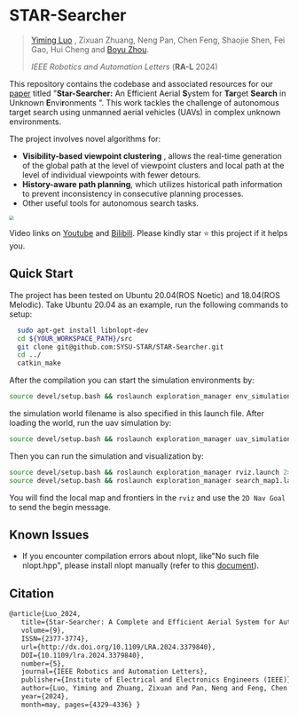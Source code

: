 # STAR-Searcher
> [Yiming Luo](https://github.com/ymLuo1214) , Zixuan Zhuang, Neng Pan, Chen Feng, Shaojie Shen, Fei Gao, Hui Cheng and [Boyu Zhou](https://sysu-star.com/).
>
> *IEEE Robotics and Automation Letters* (**RA-L** 2024)

This repository contains the codebase and associated resources for our [paper]([https://arxiv.org/pdf/2402.16348]) titled "**Star-Searcher:** An Efficient Aerial **S**ystem for **Tar**get **Search** in Unknown **E**nvi**r**onments ". This work tackles the challenge of autonomous target search using unmanned aerial vehicles (UAVs) in complex unknown environments.

The project involves novel algorithms for:

- **Visibility-based viewpoint clustering** , allows the real-time generation of the global path at the level of viewpoint clusters and local path at the level of individual viewpoints with fewer detours.
- **History-aware path planning**, which utilizes historical path information to prevent inconsistency in consecutive planning processes.
- Other useful tools for autonomous search tasks.

<img src="./img/Intro.jpg" style="zoom:50%;" />

Video links on [Youtube](https://www.youtube.com/watch?v=08ll_oo_DtU&t=9s) and [Bilibili](https://www.bilibili.com/video/BV1Wy4y1c7vj/?spm_id_from=333.337.search-card.all.click&vd_source=aae82f386a0df1c60f9e0c6925a430e4). Please kindly star ⭐ this project if it helps you. 

## Quick Start

The project has been tested on Ubuntu 20.04(ROS Noetic) and 18.04(ROS Melodic). Take Ubuntu 20.04 as an example, run the following commands to setup:

~~~bash
  sudo apt-get install libnlopt-dev
  cd ${YOUR_WORKSPACE_PATH}/src
  git clone git@github.com:SYSU-STAR/STAR-Searcher.git
  cd ../ 
  catkin_make
~~~

After the compilation you can start the simulation environments by:

~~~bash
source devel/setup.bash && roslaunch exploration_manager env_simulation.launch
~~~

the simulation world filename is also specified in this launch file. After loading the world, run the uav simulation by:

~~~bash
source devel/setup.bash && roslaunch exploration_manager uav_simulation.launch
~~~

Then you can run the simulation and visualization by:

~~~bash
source devel/setup.bash && roslaunch exploration_manager rviz.launch 2> >(grep -v TF_REPEATED_DATA )
source devel/setup.bash && roslaunch exploration_manager search_map1.launch 2> >(grep -v TF_REPEATED_DATA )
~~~

You will find the local map and frontiers in the `rviz` and use the `2D Nav Goal` to send the begin message.

## Known Issues

- If you encounter compilation errors about nlopt, like"No such file nlopt.hpp", please install nlopt manually (refer to this [document](https://nlopt.readthedocs.io/en/latest/NLopt_Installation/)).

## Citation

~~~latex
@article{Luo_2024,
   title={Star-Searcher: A Complete and Efficient Aerial System for Autonomous Target Search in Complex Unknown Environments},
   volume={9},
   ISSN={2377-3774},
   url={http://dx.doi.org/10.1109/LRA.2024.3379840},
   DOI={10.1109/lra.2024.3379840},
   number={5},
   journal={IEEE Robotics and Automation Letters},
   publisher={Institute of Electrical and Electronics Engineers (IEEE)},
   author={Luo, Yiming and Zhuang, Zixuan and Pan, Neng and Feng, Chen and Shen, Shaojie and Gao, Fei and Cheng, Hui and Zhou, Boyu},
   year={2024},
   month=may, pages={4329–4336} }
~~~
